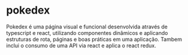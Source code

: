 # pokedex
Pokedex é uma página visual e funcional desenvolvida através de typescript e react, utilizando componentes dinâmicos e aplicando estruturas de rota, páginas e boas práticas em uma aplicação. Tambem inclui o consumo de uma API via react e aplica o react redux.
